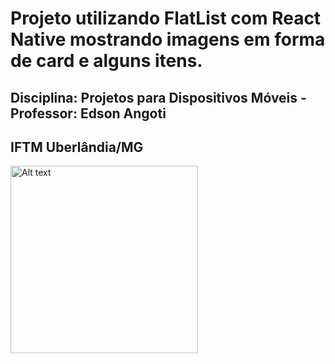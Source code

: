 # Projeto utilizando FlatList com React Native mostrando imagens em forma de card e alguns itens.

## Disciplina: Projetos para Dispositivos Móveis - Professor: Edson Angoti
## IFTM Uberlândia/MG

<img
  src="https://github.com/juniorpj1/iftm-reactnative-flatlist/assets/12802894/45f0b791-9f44-427f-9c89-f66663d91228"
  alt="Alt text"
  title="Optional title"
  style="display: inline-block; margin: 0 auto; width: 300px; height: 300px">
